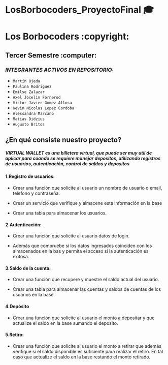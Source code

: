 # LosBorbocoders_ProyectoFinal 🎓 

<h1>Los Borbocoders :copyright:</h1>
<h2>Tercer Semestre :computer:</h2>

### *INTEGRANTES ACTIVOS EN REPOSITORIO:* 

  
  - `Martin Ojeda`
  - `Paulina Rodriguez`
  - `Emilse Zalazar`
  - `Axel Jocelin Fornerod`
  - `Victor Javier Gomez Allosa`
  - `Kevin Nicolas Lopez Cordoba`
  - `Alessandra Marcano`
  - `Matias Didzius`
  - `Augusto Britos`

<h2>¿En qué consiste nuestro proyecto?</h2>

<h5> VIRTUAL WALLET es una billetera virtual, que puede ser muy util de aplicar para cuando se requiere manejar depositos, utilizando registros de usuarios, autenticación, control de saldos y depositos  </h5>


<h4>1.Registro de usuarios:</h4>

- Crear una función que solicite al usuario un nombre de usuario o email, telefono y contraseña. 

- Crear un servicio que verifique y almacene esta información en la base

- Crear una tabla para almacenar los usuarios.


<h4>2.Autenticación:</h4> 

- Crear una función que solicite al usuario datos de login.
  
- Además que compruebe si los datos ingresados coinciden con los almacenados en la bas y permita el acceso si la autenticación es exitosa.


<h4>3.Saldo de la cuenta:</h4> 

- Crear una función que recupere y muestre el saldo actual del usuario.

- Crear una tabla para almacenar las cuentas y saldos de cuentas de los usuarios en la base.


<h4>4.Depósito</h4>

- Crear una función que solicite al usuario el monto a depositar y que actualize el saldo en la base sumando el deposito.


<h4>5.Retiro:</h4>

- Crear una función que solicite al usuario el monto a retirar que además verifique si el saldo disponible es suficiente para realizar el retiro. En tal caso que actualize el saldo en la base restando el monto retirado.
